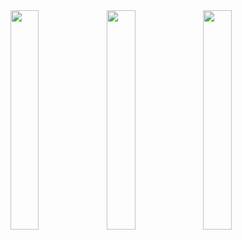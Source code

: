 

<img src="https://user-images.githubusercontent.com/62179996/120205229-56d1f900-c247-11eb-87a9-d31aeab6d9bd.png" width="30%" align="left" padding='50'/>
<img src="https://user-images.githubusercontent.com/62179996/120205332-7a953f00-c247-11eb-925f-73903065d1f5.png" width="30%" align="left" padding='50'/>
<img src="https://user-images.githubusercontent.com/62179996/120205520-ab757400-c247-11eb-9e83-95d253a04309.png" width="30%" align="left" padding='50'/>
